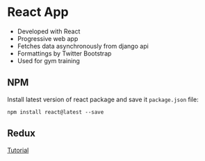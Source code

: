 # React App
* Developed with React
* Progressive web app
* Fetches data asynchronously from django api
* Formattings by Twitter Bootstrap
* Used for gym training

## NPM
Install latest version of react package and save it `package.json` file:

`npm install react@latest --save`

## Redux
[Tutorial](https://scotch.io/tutorials/build-a-bookshop-with-react-redux-i-react-redux-flow)
